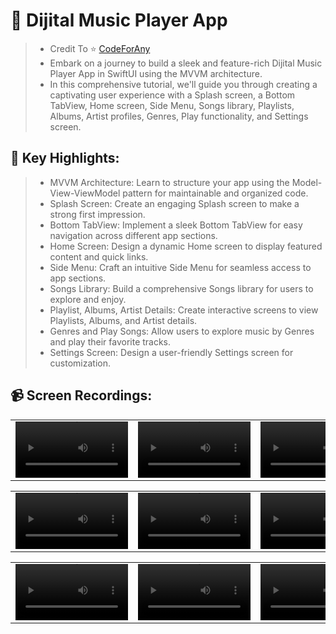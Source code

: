 # 🎡 Dijital Music Player App
> * Credit To ⭐️ [CodeForAny](https://www.youtube.com/playlist?list=PLzcRC7PA0xWTRhFuIAY6ZdUP62X0DdttE)
> * Embark on a journey to build a sleek and feature-rich Dijital Music Player App in SwiftUI using the MVVM architecture.
> * In this comprehensive tutorial, we'll guide you through creating a captivating user experience with a Splash screen, a Bottom TabView, Home screen, Side Menu, Songs library, Playlists, Albums, Artist profiles, Genres, Play functionality, and Settings screen.

## 🚀 Key Highlights:
> * MVVM Architecture: Learn to structure your app using the Model-View-ViewModel pattern for maintainable and organized code.
> * Splash Screen: Create an engaging Splash screen to make a strong first impression.
> * Bottom TabView: Implement a sleek Bottom TabView for easy navigation across different app sections.
> * Home Screen: Design a dynamic Home screen to display featured content and quick links.
> * Side Menu: Craft an intuitive Side Menu for seamless access to app sections.
> * Songs Library: Build a comprehensive Songs library for users to explore and enjoy.
> * Playlist, Albums, Artist Details: Create interactive screens to view Playlists, Albums, and Artist details.
> * Genres and Play Songs: Allow users to explore music by Genres and play their favorite tracks.
> * Settings Screen: Design a user-friendly Settings screen for customization.

## 📹 Screen Recordings:
| | | |
| :-: | :-: | :-: |
<video src='https://github.com/enesozmus/MyGithubAssets/assets/94680591/067baa82-e788-4efd-a77b-10e2c5a38d09' width=180/> | <video src='https://github.com/enesozmus/MyGithubAssets/assets/94680591/e7298aa1-b43c-4151-a350-d8ee346e12ef' width=180/> | <video src='https://github.com/enesozmus/MyGithubAssets/assets/94680591/1d5ad98f-5cd9-451b-ba13-5a0da3212540' width=180/>

| | | |
| :-: | :-: | :-: |
<video src='https://github.com/enesozmus/MyGithubAssets/assets/94680591/dce4bbff-274a-48ce-a5dd-78dbe2ba831c' width=180/> | <video src='https://github.com/enesozmus/MyGithubAssets/assets/94680591/22653595-bda9-4514-9252-62b67f609ab0' width=180/> | <video src='https://github.com/enesozmus/MyGithubAssets/assets/94680591/6a11d8e3-d722-4c96-9dc5-3f6cdd700a42' width=180/>

| | | |
| :-: | :-: | :-: |
<video src='https://github.com/enesozmus/MyGithubAssets/assets/94680591/be0138af-b1b6-4a5b-87d1-58e0f7d2eb69' width=180/> | <video src='' width=180/> | <video src='' width=180/>
